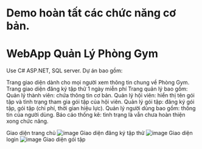 # Demo hoàn tất các chức năng cơ bản.
# WebApp Quản Lý Phòng Gym
Use C# ASP.NET, SQL server.
Dự án bao gồm:

Trang giao diện dành cho mọi người xem thông tin chung về Phòng Gym.
Trang giao diện đăng ký tập thử 1 ngày miễn phí 
Trang quản lý bao gồm:
Quản lý thành viên: chứa thông tin cơ bản.
Quản lý hội viên: hiển thị tên gói tập và tình trạng tham gia gói tập của hội viên.
Quản lý gói tập: đăng ký gói tập, gói tập (chi phí, thời gian hiệu lực).
Quản lý người dùng bao gồm: thông tin của người dùng.
Báo cáo thống kê: tình trạng là vẫn chưa hoàn thiện xong chức năng.

Giao diện trang chủ ![image](https://github.com/ChiAnh2409/QLPG_Demo_fisrt/assets/118975118/f173eeff-284f-4727-8543-d63d6874fedc)
Giao diện đăng ký tập thử ![image](https://github.com/ChiAnh2409/QLPG_Demo_fisrt/assets/118975118/1fa3f656-d844-448d-a085-b40ae1409e00)
Giao diện login 
![image](https://github.com/ChiAnh2409/QLPG_Demo_fisrt/assets/118975118/5d47ceaa-959b-4c3e-8420-466691089a8b)
Giao diện gói tập 


